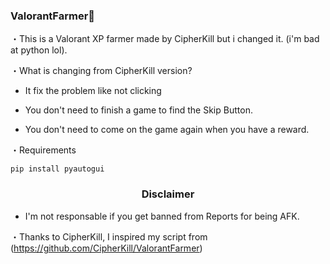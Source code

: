 ### ValorantFarmer👻
・This is a Valorant XP farmer made by CipherKill but i changed it. (i'm bad at python lol).

・What is changing from CipherKill version?

 + It fix the problem like not clicking

 + You don't need to finish a game to find the Skip Button.

 + You don't need to come on the game again when you have a reward.
 
 ・Requirements
```python3
pip install pyautogui
``` 

 ### <p align="center">Disclaimer</p>
 * I'm not responsable if you get banned from Reports for being AFK.
 
 
・Thanks to CipherKill, I inspired my script from (https://github.com/CipherKill/ValorantFarmer)


